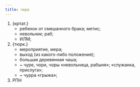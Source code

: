 ```yaml
---
title: чора
---
```


1. {кртат.}
    * ребенок от смешанного брака; метис;
    * невольник; раб;
    * ИЛМ;
2. {тюрк.}
    * мероприятие, мера;
    * выход (из какого-либо положения);
    * большая деревянная чаша;
    * ~ чуре, чори, чоры «невольница, рабыня»; «служанка, прислуга»;
    * ~ чурра «грыжа»;
3. РПН
